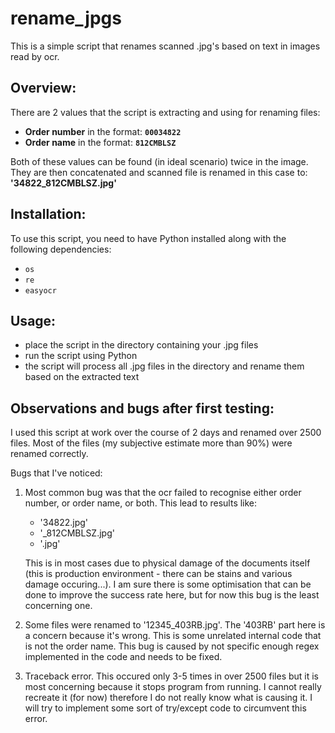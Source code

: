 # **rename_jpgs**

This is a simple script that renames scanned .jpg's based on text in images read by ocr.

## **Overview:**

There are 2 values that the script is extracting and using for renaming files:

- **Order number** in the format: **`00034822`**
- **Order name** in the format: **`812CMBLSZ`**
  
Both of these values can be found (in ideal scenario) twice in the image. They are then concatenated and scanned file is renamed in this case to: **'34822_812CMBLSZ.jpg'**


## **Installation:**

To use this script, you need to have Python installed along with the following dependencies:
- `os`
- `re`
- `easyocr`

## **Usage:**

- place the script in the directory containing your .jpg files
- run the script using Python
- the script will process all .jpg files in the directory and rename them based on the extracted text

## **Observations and bugs after first testing:**

I used this script at work over the course of 2 days and renamed over 2500 files. Most of the files (my subjective estimate more than 90%) were renamed correctly.

Bugs that I've noticed:

1. Most common bug was that the ocr failed to recognise either order number, or order name, or both. This lead to results like:
   - '34822.jpg'
   - '_812CMBLSZ.jpg'
   - '.jpg'
     
   This is in most cases due to physical damage of the documents itself (this is production environment - there can be stains and various damage occuring...).
   I am sure there is some optimisation that can be done to improve the success rate here, but for now this bug is the least concerning one.

2. Some files were renamed to '12345_403RB.jpg'.
   The '403RB' part here is a concern because it's wrong. This is some unrelated internal code that is not the order name.
   This bug is caused by not specific enough regex implemented in the code and needs to be fixed.

3. Traceback error.
   This occured only 3-5 times in over 2500 files but it is most concerning because it stops program from running.
   I cannot really recreate it (for now) therefore I do not really know what is causing it.
   I will try to implement some sort of try/except code to circumvent this error.




